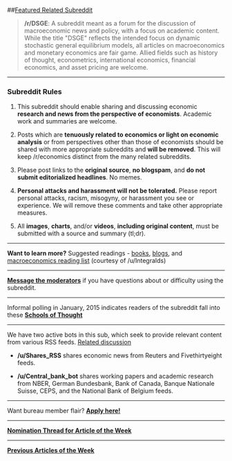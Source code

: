 ##[Featured Related Subreddit](http://www.reddit.com/r/Economics/comments/35hfeo/nomination_thread_for_featured_subreddit_may_2015/)  

> **/r/DSGE**: A subreddit meant as a forum for the discussion of macroeconomic news and policy, with a focus on academic content. While the title "DSGE" reflects the intended focus on dynamic stochastic general equilibrium models, all articles on macroeconomics and monetary economics are fair game. Allied fields such as history of thought, econometrics, international economics, financial economics, and asset pricing are welcome. 

***

### Subreddit Rules

1. This subreddit should enable sharing and discussing economic **research and news from the perspective of economists**. Academic work and summaries are welcome. 

2. Posts which are **tenuously related to economics or light on economic analysis** or from perspectives other than those of economists should be shared with more appropriate subreddits and **will be removed**. This will keep /r/economics distinct from the many related subreddits.  

3. Please post links to the **original source**, **no blogspam**, and **do not submit editorialized headlines**. No memes.

4. **Personal attacks and harassment will not be tolerated.** Please report personal attacks, racism, misogyny, or harassment you see or experience. We will remove these comments and take other appropriate measures.

5. All **images**, **charts**, and/or **videos**, **including original content**, must be submitted with a source and summary (tl;dr).

---

**Want to learn more?** Suggested readings - [books](http://www.reddit.com/r/Economics/wiki/reading/), [blogs](http://www.reddit.com/r/Economics/wiki/blogs), and [macroeconomics reading list](http://integdomain.wordpress.com/reading-list/) (courtesy of /u/Integralds)

---

[**Message the moderators**](http://www.reddit.com/message/compose?to=%23Economics) if you have questions about or difficulty using the subreddit.  

***

Informal polling in January, 2015 indicates readers of the subreddit fall into these [**Schools of Thought**](http://i.imgur.com/oOsDPdD.png)

***

We have two active bots in this sub, which seek to provide relevant content from various RSS feeds.  [Related discussion](http://www.reddit.com/r/Economics/comments/25yjr1/announcing_the_provision_of_rss_feeds_into/)

- **/u/Shares_RSS**  shares economic news from Reuters and Fivethirtyeight feeds. 

- **/u/Central_bank_bot** shares working papers and academic research from NBER, German Bundesbank, Bank of Canada, Banque Nationale Suisse, CEPS, and the National Bank of Belgium feeds. 

***

Want bureau member flair? [**Apply here!**](http://www.reddit.com/r/Economics/comments/2h6uiu/call_for_flair_round_2/)

***

[**Nomination Thread for Article of the Week**](http://www.reddit.com/r/Economics/comments/2xlknu/article_of_the_week_topic_of_the_month_nomination/) 

***

[**Previous Articles of the Week**](http://www.reddit.com/r/Economics/search?q=%22article+of+the+week%22&sort=new&restrict_sr=on&t=all)

[](/r/Economics/wiki/reading)